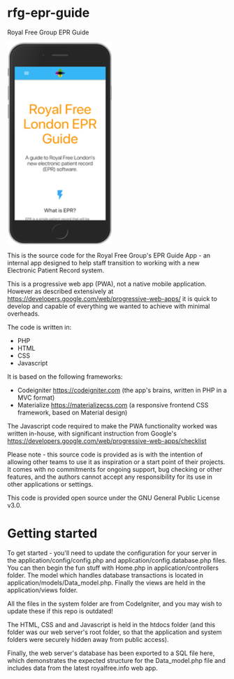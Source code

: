 # rfg-epr-guide
Royal Free Group EPR Guide

![Demo Image](https://github.com/jaymehta50/rfg-epr-guide/blob/master/demo.png)

This is the source code for the Royal Free Group's EPR Guide App - an internal app designed to help staff transition to working with a new Electronic Patient Record system.

This is a progressive web app (PWA), not a native mobile application. However as described extensively at https://developers.google.com/web/progressive-web-apps/ it is quick to develop and capable of everything we wanted to achieve with minimal overheads.

The code is written in:
* PHP
* HTML
* CSS
* Javascript

It is based on the following frameworks:
* Codeigniter https://codeigniter.com (the app's brains, written in PHP in a MVC format)
* Materialize https://materializecss.com (a responsive frontend CSS framework, based on Material design)

The Javascript code required to make the PWA functionality worked was written in-house, with significant instruction from Google's https://developers.google.com/web/progressive-web-apps/checklist

Please note - this source code is provided as is with the intention of allowing other teams to use it as inspiration or a start point of their projects.
It comes with no commitments for ongoing support, bug checking or other features, and the authors cannot accept any responsibility for its use in other applications or settings.

This code is provided open source under the GNU General Public License v3.0.

# Getting started
To get started - you'll need to update the configuration for your server in the application/config/config.php and application/config.database.php files.
You can then begin the fun stuff with Home.php in application/controllers folder.
The model which handles database transactions is located in application/models/Data_model.php.
Finally the views are held in the application/views folder.

All the files in the system folder are from CodeIgniter, and you may wish to update these if this repo is outdated!

The HTML, CSS and and Javascript is held in the htdocs folder (and this folder was our web server's root folder, so that the application and system folders were securely hidden away from public access).

Finally, the web server's database has been exported to a SQL file here, which demonstrates the expected structure for the Data_model.php file and includes data from the latest royalfree.info web app.
